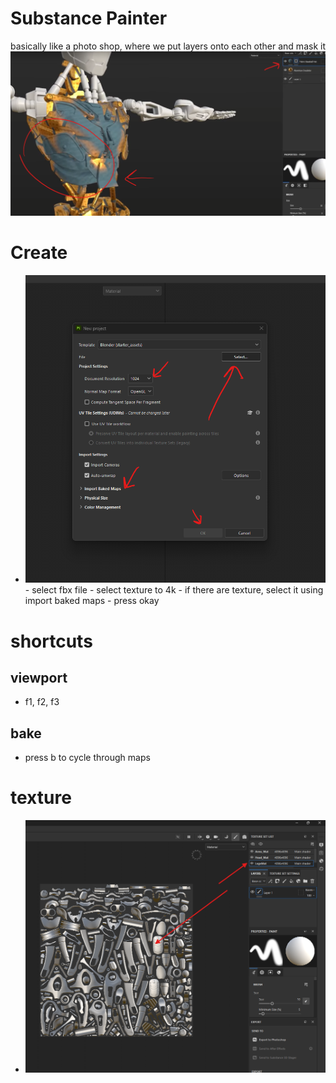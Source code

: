 # Substance Painter

basically like a photo shop, where we put layers onto each other and mask it
<br />
<img src="./images/sp-basics.png">

# Create

- <img src="./images/new-project.png">
    - select fbx file
    - select texture to 4k
    - if there are texture, select it using import baked maps
    - press okay

# shortcuts

## viewport

- f1, f2, f3

## bake

- press b to cycle through maps

# texture

- <img src="./images/object-textures.png">
